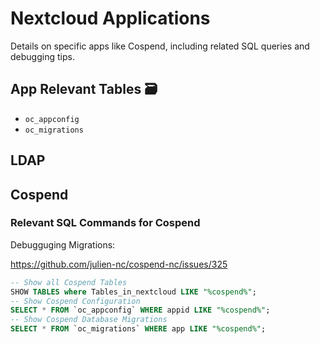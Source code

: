 # Nextcloud Applications

Details on specific apps like Cospend, including related SQL queries and debugging tips.

## App Relevant Tables 🗃️

- `oc_appconfig`
- `oc_migrations`

## LDAP

## Cospend 

### Relevant SQL Commands for Cospend
Debugguging Migrations: 

https://github.com/julien-nc/cospend-nc/issues/325

```sql
-- Show all Cospend Tables
SHOW TABLES where Tables_in_nextcloud LIKE "%cospend%";
-- Show Cospend Configuration
SELECT * FROM `oc_appconfig` WHERE appid LIKE "%cospend%";
-- Show Cospend Database Migrations 
SELECT * FROM `oc_migrations` WHERE app LIKE "%cospend%";
```